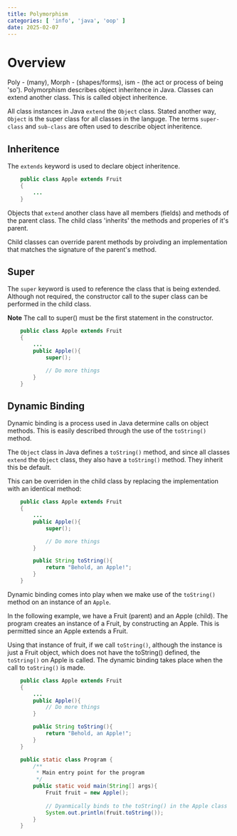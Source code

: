 ```yaml
---
title: Polymorphism
categories: [ 'info', 'java', 'oop' ]
date: 2025-02-07
---
```


# Overview

Poly - (many), Morph - (shapes/forms), ism - (the act or process of being 'so').  Polymorphism describes object inheritence in Java.  Classes can extend another class.  This is called object inheritence.

All class instances in Java `extend` the `Object` class. Stated another way, `Object` is the super class for all classes in the languge.  The terms `super-class` and `sub-class` are often used to describe object inheritence.

## Inheritence

The `extends` keyword is used to declare object inheritence.

````java
    public class Apple extends Fruit 
    {
        ...
    }
````

Objects that `extend` another class have all members (fields) and methods of the parent class. The child class 'inherits' the methods and properies of it's parent.  

Child classes can override parent methods by proivding an implementation that matches the signature of the parent's method.

## Super

The `super` keyword is used to reference the class that is being extended.  Although not required, the constructor call to the super class can be performed in the child class.  

**Note** The call to super() must be the first statement in the constructor.

````java
    public class Apple extends Fruit 
    {
        ...
        public Apple(){
            super();

            // Do more things
        }
    }
````

## Dynamic Binding

Dynamic binding is a process used in Java determine calls on object methods.  This is easily described through the use of the `toString()` method. 

The `Object` class in Java defines a `toString()` method, and since all classes `extend` the `Object` class, they also have a `toString()` method.  They inherit this be default.

This can be overriden in the child class by replacing the implementation with an identical method:

````java
    public class Apple extends Fruit 
    {
        ...
        public Apple(){
            super();

            // Do more things
        }

        public String toString(){
            return "Behold, an Apple!";
        }
    }
````

Dynamic binding comes into play when we make use of the `toString()` method on an instance of an `Apple`.

In the following example, we have a Fruit (parent) and an Apple (child).  The program creates an instance of a Fruit, by constructing an Apple.  This is permitted since an Apple extends a Fruit.

Using that instance of fruit, if we call `toString()`, although the instance is just a Fruit object, which does not have the toString() defined, the `toString()` on Apple is called. The dynamic binding takes place when the call to `toString()` is made.

````java
    public class Apple extends Fruit 
    {
        ...
        public Apple(){
            // Do more things
        }

        public String toString(){
            return "Behold, an Apple!";
        }
    }

    public static class Program {
        /**
         * Main entry point for the program
         */
        public static void main(String[] args){
            Fruit fruit = new Apple();
            
            // Dyanmically binds to the toString() in the Apple class
            System.out.println(fruit.toString());
        }
    }
````